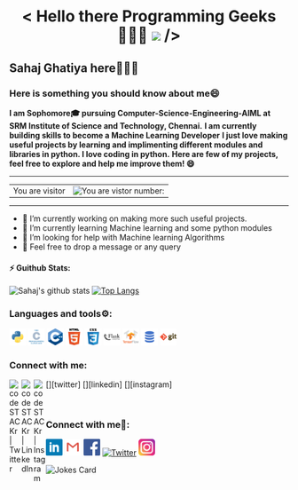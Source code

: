 <h1 align="center">< Hello there Programming Geeks👨🏻‍💻 <img src="https://media.giphy.com/media/hvRJCLFzcasrR4ia7z/giphy.gif" width="30px"> /></h1>

## Sahaj Ghatiya here🙋🏻‍♂️
### Here is something you should know about me😄 

**I am Sophomore🎓 pursuing Computer-Science-Engineering-AIML at SRM Institute of Science and Technology, Chennai.**
**I am currently building skills to become a Machine Learning Developer**
**I just love making useful projects by learning and implimenting different modules and libraries in python. I love coding in python.**
**Here are few of my projects, feel free to explore and help me improve them! 😄**

<hr>
<table>
  <tr>
    <td>You are visitor</td>
    <td><img src="https://profile-counter.glitch.me/sahaj169/count.svg" alt="You are vistor number: " height="30" /></td>
  </tr>
</table>
<hr>

- 🔭 I’m currently working on making more such useful projects.
- 🌱 I’m currently learning Machine learning and some python modules
- 🤔 I’m looking for help with Machine learning Algorithms
- 💬 Feel free to drop a message or any query


 #### :zap: Guithub Stats:
 ![Sahaj's github stats](https://github-readme-stats.vercel.app/api?username=sahaj169&show_icons=true&theme=tokyonight)     [![Top Langs](https://github-readme-stats.vercel.app/api/top-langs/?username=sahaj169&layout=compact&theme=tokyonight)](https://github.com/sahaj169/sahaj169)
 
 
 
 ### Languages and tools⚙:  
<code><img height="30" src="https://raw.githubusercontent.com/github/explore/80688e429a7d4ef2fca1e82350fe8e3517d3494d/topics/python/python.png"></code>
<code><img height="30" src="https://raw.githubusercontent.com/github/explore/80688e429a7d4ef2fca1e82350fe8e3517d3494d/topics/c/c.png"></code>
<code><img height="30" src="https://raw.githubusercontent.com/github/explore/80688e429a7d4ef2fca1e82350fe8e3517d3494d/topics/cpp/cpp.png"></code>
<code><img height="30" src="https://raw.githubusercontent.com/github/explore/80688e429a7d4ef2fca1e82350fe8e3517d3494d/topics/html/html.png"></code>
<code><img height="30" src="https://raw.githubusercontent.com/github/explore/80688e429a7d4ef2fca1e82350fe8e3517d3494d/topics/css/css.png"></code>
<code><img height="30" src="https://raw.githubusercontent.com/github/explore/80688e429a7d4ef2fca1e82350fe8e3517d3494d/topics/flask/flask.png"></code>
<code><img height="30" src="https://raw.githubusercontent.com/github/explore/80688e429a7d4ef2fca1e82350fe8e3517d3494d/topics/tensorflow/tensorflow.png"></code>
<code><img height="30" src="https://raw.githubusercontent.com/github/explore/80688e429a7d4ef2fca1e82350fe8e3517d3494d/topics/sql/sql.png"></code>
<code><img height="30" src="https://raw.githubusercontent.com/github/explore/80688e429a7d4ef2fca1e82350fe8e3517d3494d/topics/git/git.png"></code>

 
 ### Connect with me:
[<img align="left" alt="codeSTACKr | Twitter" width="22px" src="https://cdn.jsdelivr.net/npm/simple-icons@v3/icons/twitter.svg" />][twitter]
[<img align="left" alt="codeSTACKr | LinkedIn" width="22px" src="https://cdn.jsdelivr.net/npm/simple-icons@v3/icons/linkedin.svg" />][linkedin]
[<img align="left" alt="codeSTACKr | Instagram" width="22px" src="https://cdn.jsdelivr.net/npm/simple-icons@v3/icons/instagram.svg" />][instagram]

<br />
 
 
 
### Connect with me🚀:  
<p>
  <a href="https://www.linkedin.com/in/sahaj-ghatiya169/"><img src="https://raw.githubusercontent.com/sahaj169/sahaj169/main/Linkedin.png" height="30px" width="30px" alt="LinkedIn"></a>
  <a href="mailto:sahajghatiya531.sg@gmail.com?subject = Hello from your GitHub README&body = Message"><img src="https://github.com/sahaj169/sahaj169/blob/main/Gmail.png" height="30px" width="30px" alt="Gmail" ></a>
  <a href="https://www.facebook.com/sahaj.ghatiya"><img src="https://github.com/sahaj169/sahaj169/blob/main/Facebook.png" height="30px" width="30px" alt="Facebook"></a>
  <a href="https://twitter.com/ghatiya_sahaj"><img src="https://cdn.jsdelivr.net/npm/simple-icons@v3/icons/twitter.svg" height="30px" width="30px" alt="Twitter"></a>
  <a href="https://www.instagram.com/sahaj_ghaatiya169/"><img src="https://github.com/sahaj169/sahaj169/blob/main/Instagram.png" height="30px" width="30px" alt="Instagram"></a>
</p>

![Jokes Card](https://readme-jokes.vercel.app/api)
